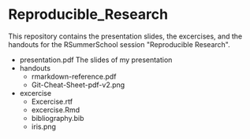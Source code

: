 # Reproducible_Research

This repository contains the presentation slides, the excercises, and the handouts for the RSummerSchool session "Reproducible Research".

- presentation.pdf    The slides of my presentation
- handouts
  - rmarkdown-reference.pdf
  - Git-Cheat-Sheet-pdf-v2.png
- excercise
  - Excercise.rtf
  - excercise.Rmd
  - bibliography.bib
  - iris.png
  
